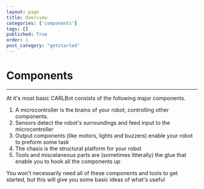 ```yaml
---
layout: page
title: Overview
categories: ['components']
tags: []
published: True
order: 1
post_category: "getstarted"
---
```


# Components
- - - 

At it's most basic CARLBot consists of the following major components. 

1. A microcontroller is the brains of your robot, controlling other components.
2. Sensors detect the robot's surroundings and feed input to the microcontroller
3. Output components (like motors, lights and buzzers) enable your robot to preform some task
4. The chasis is the structural platform for your robot  
5. Tools and miscelaneous parts are (sometimes litterally) the glue that enable you to hook all the components up 

You won't necessarily need all of these components and tools to get started, but this will give you some basic ideas of what's useful 
